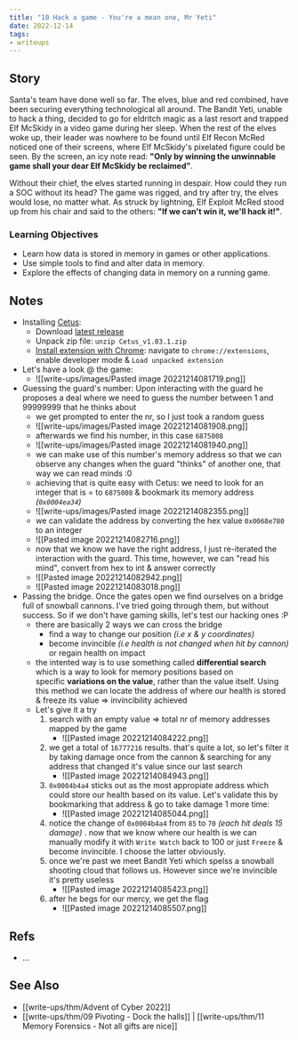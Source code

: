 ```yaml
---
title: "10 Hack a game - You're a mean one, Mr Yeti"
date: 2022-12-14
tags:
- writeups
---
```


## Story
Santa's team have done well so far. The elves, blue and red combined, have been securing everything technological all around. The Bandit Yeti, unable to hack a thing, decided to go for eldritch magic as a last resort and trapped Elf McSkidy in a video game during her sleep. When the rest of the elves woke up, their leader was nowhere to be found until Elf Recon McRed noticed one of their screens, where Elf McSkidy's pixelated figure could be seen. By the screen, an icy note read: **"Only by winning the unwinnable game shall your dear Elf McSkidy be reclaimed"**.

Without their chief, the elves started running in despair. How could they run a SOC without its head? The game was rigged, and try after try, the elves would lose, no matter what. As struck by lightning, Elf Exploit McRed stood up from his chair and said to the others: **"If we can't win it, we'll hack it!"**.

### Learning Objectives 
- Learn how data is stored in memory in games or other applications.
- Use simple tools to find and alter data in memory.
- Explore the effects of changing data in memory on a running game.

## Notes
- Installing [Cetus](https://github.com/Qwokka/Cetus):
	- Download [latest release](https://github.com/Qwokka/Cetus/releases)
	- Unpack zip file: `unzip Cetus_v1.03.1.zip`
	- [Install extension with Chrome](https://stackoverflow.com/a/24577660): navigate to `chrome://extensions`, enable developer mode & `Load unpacked extension`
- Let's have a look @ the game:
	- ![[write-ups/images/Pasted image 20221214081719.png]]
- Guessing the guard's number: Upon interacting with the guard he proposes a deal where we need to guess the number between 1 and 99999999 that he thinks about 
	- we get prompted to enter the nr, so I just took a random guess
	- ![[write-ups/images/Pasted image 20221214081908.png]]
	- afterwards we find his number, in this case `6875008`
	- ![[write-ups/images/Pasted image 20221214081940.png]]
	- we can make use of this number's memory address so that we can observe any changes when the guard "thinks" of another one, that way we can read minds :0
	- achieving that is quite easy with Cetus: we need to look for an integer that is = to `6875008` & bookmark its memory address *(`0x0004ea34`)*
	- ![[write-ups/images/Pasted image 20221214082355.png]]
	- we can validate the address by converting the hex value `0x0068e780` to an integer
	- ![[Pasted image 20221214082716.png]]
	- now that we know we have the right address, I just re-iterated the interaction with the guard. This time, however, we can "read his mind", convert from hex to int & answer correctly
	- ![[Pasted image 20221214082942.png]]
	- ![[Pasted image 20221214083018.png]]
- Passing the bridge. Once the gates open we find ourselves on a bridge full of snowball cannons. I've tried going through them, but without success. So if we don't have gaming skills, let's test our hacking ones :P
	- there are basically 2 ways we can cross the bridge
		- find a way to change our position *(i.e x & y coordinates)*
		- become invincible *(i.e health is not changed when hit by cannon)* or regain health on impact
	- the intented way is to use something called **differential search** which is a way to look for memory positions based on specific **variations on the value**, rather than the value itself. Using this method we can locate the address of where our health is stored & freeze its value => invincibility achieved
	- Let's give it a try
		1. search with an empty value => total nr of memory addresses mapped by the game
			- ![[Pasted image 20221214084222.png]]
		2. we get a total of `16777216` results. that's quite a lot, so let's filter it by taking damage once from the cannon & searching for any address that changed it's value since our last search
			- ![[Pasted image 20221214084943.png]]
		4. `0x0004b4a4` sticks out as the most appropiate address which could store our health based on its value. Let's validate this by bookmarking that address & go to take damage 1 more time:
			- ![[Pasted image 20221214085044.png]]
		5. notice the change of `0x0004b4a4` from `85` to `70` *(each hit deals 15 damage)* . now that we know where our health is we can manually modify it with `Write Watch` back to 100 or just `Freeze` & become invincible. I choose the latter obviously. 
		6. once we're past we meet Bandit Yeti which spelss a snowball shooting cloud that follows us. However since we're invincible it's pretty useless
			- ![[Pasted image 20221214085423.png]]
		7. after he begs for our mercy, we get the flag
			- ![[Pasted image 20221214085507.png]]



## Refs
- ...

## See Also
- [[write-ups/thm/Advent of Cyber 2022]]
- [[write-ups/thm/09 Pivoting - Dock the halls]] | [[write-ups/thm/11 Memory Forensics - Not all gifts are nice]]
